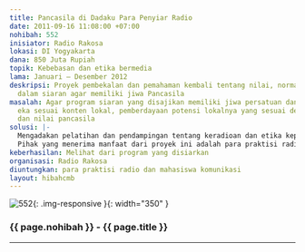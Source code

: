 ```yaml
---
title: Pancasila di Dadaku Para Penyiar Radio
date: 2011-09-16 11:08:00 +07:00
nohibah: 552
inisiator: Radio Rakosa
lokasi: DI Yogyakarta
dana: 850 Juta Rupiah
topik: Kebebasan dan etika bermedia
lama: Januari – Desember 2012
deskripsi: Proyek pembekalan dan pemahaman kembali tentang nilai, norma dan etika
  dalam siaran agar memiliki jiwa Pancasila
masalah: Agar program siaran yang disajikan memiliki jiwa persatuan dan bhineka tunggal
  eka sesuai konten lokal, pemberdayaan potensi lokalnya yang sesuai dengan norma
  dan nilai pancasila
solusi: |-
  Mengadakan pelatihan dan pendampingan tentang keradioan dan etika kepenyiaran dan pendalaman tentang Pancasila.
  Pihak yang menerima manfaat dari proyek ini adalah para praktisi radio dan mahasiswa komunikasi.
keberhasilan: Melihat dari program yang disiarkan
organisasi: Radio Rakosa
diuntungkan: para praktisi radio dan mahasiswa komunikasi
layout: hibahcmb
---
```


![552](/static/img/hibahcmb/552.png){: .img-responsive }{: width="350" }

### {{ page.nohibah }} - {{ page.title }}

---
